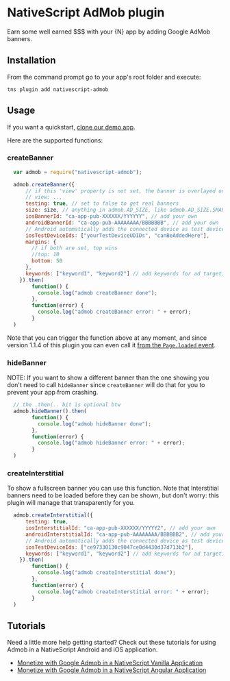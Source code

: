 # NativeScript AdMob plugin

Earn some well earned $$$ with your {N} app by adding Google AdMob banners.

## Installation
From the command prompt go to your app's root folder and execute:
```
tns plugin add nativescript-admob
```

## Usage

If you want a quickstart, [clone our demo app](https://github.com/EddyVerbruggen/nativescript-admob-demo).

Here are the supported functions:

### createBanner
```js
  var admob = require("nativescript-admob");

  admob.createBanner({
      // if this 'view' property is not set, the banner is overlayed on the current top most view
      // view: ..,
      testing: true, // set to false to get real banners
      size: size, // anything in admob.AD_SIZE, like admob.AD_SIZE.SMART_BANNER
      iosBannerId: "ca-app-pub-XXXXXX/YYYYYY", // add your own
      androidBannerId: "ca-app-pub-AAAAAAAA/BBBBBBB", // add your own
      // Android automatically adds the connected device as test device with testing:true, iOS does not
      iosTestDeviceIds: ["yourTestDeviceUDIDs", "canBeAddedHere"],
      margins: {
        // if both are set, top wins
        //top: 10
        bottom: 50
      },
      keywords: ["keyword1", "keyword2"] // add keywords for ad targeting
    }).then(
        function() {
          console.log("admob createBanner done");
        },
        function(error) {
          console.log("admob createBanner error: " + error);
        }
  )
```

Note that you can trigger the function above at any moment, and since version 1.1.4
of this plugin you can even call it [from the `Page.loaded` event](https://github.com/EddyVerbruggen/nativescript-admob-demo/blob/master/AdMob/app/main-page.js#L9).

### hideBanner
NOTE: If you want to show a different banner than the one showing you don't need to call `hideBanner`
since `createBanner` will do that for you to prevent your app from crashing.

```js
  // the .then(.. bit is optional btw
  admob.hideBanner().then(
        function() {
          console.log("admob hideBanner done");
        },
        function(error) {
          console.log("admob hideBanner error: " + error);
        }
  )
```

### createInterstitial
To show a fullscreen banner you can use this function. Note that Interstitial banners need to be loaded before
they can be shown, but don't worry: this plugin will manage that transparently for you.

```js
  admob.createInterstitial({
      testing: true,
      iosInterstitialId: "ca-app-pub-XXXXXX/YYYYY2", // add your own
      androidInterstitialId: "ca-app-pub-AAAAAAAA/BBBBBB2", // add your own
      // Android automatically adds the connected device as test device with testing:true, iOS does not
      iosTestDeviceIds: ["ce97330130c9047ce0d4430d37d713b2"],
      keywords: ["keyword1", "keyword2"] // add keywords for ad targeting
    }).then(
        function() {
          console.log("admob createInterstitial done");
        },
        function(error) {
          console.log("admob createInterstitial error: " + error);
        }
  )
```

## Tutorials

Need a little more help getting started?  Check out these tutorials for using Admob in a NativeScript Android and iOS application.

* [Monetize with Google Admob in a NativeScript Vanilla Application](https://www.thepolyglotdeveloper.com/2016/03/monetize-with-google-admob-in-a-nativescript-mobile-app/)
* [Monetize with Google Admob in a NativeScript Angular Application](https://www.thepolyglotdeveloper.com/2016/11/google-admob-nativescript-angular-2/)
